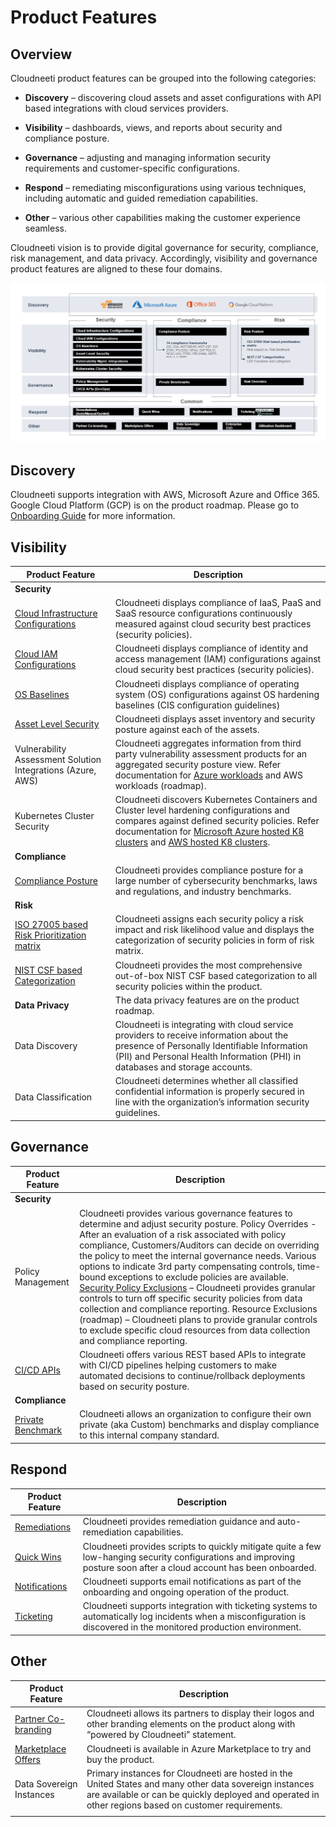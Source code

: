 Product Features
================

Overview
--------

Cloudneeti product features can be grouped into the following categories:

-   **Discovery** – discovering cloud assets and asset configurations with API
    based integrations with cloud services providers.

-   **Visibility** – dashboards, views, and reports about security and
    compliance posture.

-   **Governance** – adjusting and managing information security requirements
    and customer-specific configurations.

-   **Respond** – remediating misconfigurations using various techniques,
    including automatic and guided remediation capabilities.

-   **Other** – various other capabilities making the customer experience
    seamless.

Cloudneeti vision is to provide digital governance for security, compliance,
risk management, and data privacy. Accordingly, visibility and governance
product features are aligned to these four domains.

![Overview](.././images/introduction/overview.png#thumbnail_1)

Discovery
---------

Cloudneeti supports integration with AWS, Microsoft Azure and Office 365. Google
Cloud Platform (GCP) is on the product roadmap. Please go to [Onboarding
Guide](../../onboardingGuide/onboardingGuideOverview/) for
more information.

Visibility
----------

| **Product Feature**                                                                                                    | **Description**                                                                                                                                                                                                                                                       |
|------------------------------------------------------------------------------------------------------------------------|-----------------------------------------------------------------------------------------------------------------------------------------------------------------------------------------------------------------------------------------------------------------------|
| **Security**                                                                                                           |                                                                                                                                                                                                                                                                       |
| [Cloud Infrastructure Configurations](../../userGuide/securityPolicies/)                         | Cloudneeti displays compliance of IaaS, PaaS and SaaS resource configurations continuously measured against cloud security best practices (security policies).                                                                                                        |
| [Cloud IAM Configurations](../../userGuide/securityPolicies/)                                    | Cloudneeti displays compliance of identity and access management (IAM) configurations against cloud security best practices (security policies).                                                                                                                      |
| [OS Baselines](../../onboardingGuide/azureVulnerability/)                                     | Cloudneeti displays compliance of operating system (OS) configurations against OS hardening baselines (CIS configuration guidelines)                                                                  |
| [Asset Level Security](../../userGuide/dashboards/#assets-security-preview)                      | Cloudneeti displays asset inventory and security posture against each of the assets.                                                                                                                                                                                  |
| Vulnerability Assessment Solution Integrations (Azure, AWS)                                                            | Cloudneeti aggregates information from third party vulnerability assessment products for an aggregated security posture view. Refer documentation for [Azure workloads](../../onboardingGuide/azureVulnerability/) and AWS workloads (roadmap). |
| Kubernetes Cluster Security                                                                                            | Cloudneeti discovers Kubernetes Containers and Cluster level hardening configurations and compares against defined security policies. Refer documentation for [Microsoft Azure hosted K8 clusters](../../onboardingGuide/configureCloudneetiAgentInAKS/) and [AWS hosted K8 clusters](../../onboardingGuide/configureCloudneetiAgentInEKS/).                                |
| **Compliance**                                                                |                                                     |
| [Compliance Posture](../../userGuide/complianceBenchmarks/)                                      | Cloudneeti provides compliance posture for a large number of cybersecurity benchmarks, laws and regulations, and industry benchmarks.                                                                                                                                 |
| **Risk**      |                                                         |
| [ISO 27005 based Risk Prioritization matrix](../../gettingStarted/howItWorks/#risk-posture) | Cloudneeti assigns each security policy a risk impact and risk likelihood value and displays the categorization of security policies in form of risk matrix.                                                                                                          |
| [NIST CSF based Categorization](../../userGuide/userGuide/#risk)                                 | Cloudneeti provides the most comprehensive out-of-box NIST CSF based categorization to all security policies within the product.                                                                                                                                      |
| **Data Privacy**                                                                                                       | The data privacy features are on the product roadmap.                                                                                                                                                                                                                 |
| Data Discovery                                                                                                         | Cloudneeti is integrating with cloud service providers to receive information about the presence of Personally Identifiable Information (PII) and Personal Health Information (PHI) in databases and storage accounts.                                                |
| Data Classification                                                                                                    | Cloudneeti determines whether all classified confidential information is properly secured in line with the organization’s information security guidelines.                                                                                                            |

Governance
----------

| **Product Feature**                                                                        | **Description**                |
|--------------------------------------------------------------------------------------------|---------------------------------------------------------------------------------------------------------------------------------------------------------------------------------------------------------------------------------------------------------------------------------------------------------------------------------------------------------------------------------------------------------------------------------------------------------------------------------------------------------------------------------------------------------------------------------------------------------------------------------------------------------------------------------------------------------------------------------------------------------------------------------------------------------|
| **Security**                                                                               |          |
| Policy Management                                                                          | Cloudneeti provides various governance features to determine and adjust security posture. Policy Overrides - After an evaluation of a risk associated with policy compliance, Customers/Auditors can decide on overriding the policy to meet the internal governance needs. Various options to indicate 3rd party compensating controls, time-bound exceptions to exclude policies are available. [Security Policy Exclusions](../../administratorGuide/securityPolicyExclusions/) – Cloudneeti provides granular controls to turn off specific security policies from data collection and compliance reporting. Resource Exclusions (roadmap) – Cloudneeti plans to provide granular controls to exclude specific cloud resources from data collection and compliance reporting. |
| [CI/CD APIs](../../administratorGuide/configureCloudneetiAPIAccess/) | Cloudneeti offers various REST based APIs to integrate with CI/CD pipelines helping customers to make automated decisions to continue/rollback deployments based on security posture.                                                                            |
| **Compliance**                                                                             |                                                 |
| [Private Benchmark](../../administratorGuide/privateBenchmark/)      | Cloudneeti allows an organization to configure their own private (aka Custom) benchmarks and display compliance to this internal company standard.       |

Respond
-------

| **Product Feature**                                                                                       | **Description**                                                                                                                                                      |
|-----------------------------------------------------------------------------------------------------------|----------------------------------------------------------------------------------------------------------------------------------------------------------------------|
| [Remediations](../../remediation/overview/)                                         | Cloudneeti provides remediation guidance and auto-remediation capabilities.                                                                                          |
| [Quick Wins](../../remediation/overviewQuickWins/)                                           | Cloudneeti provides scripts to quickly mitigate quite a few low-hanging security configurations and improving posture soon after a cloud account has been onboarded. |
| [Notifications](../../administratorGuide/configureNotifications/)                   | Cloudneeti supports email notifications as part of the onboarding and ongoing operation of the product.                                                              |
| [Ticketing](../../administratorGuide/manageLicenses/#incident-management-ticketing) | Cloudneeti supports integration with ticketing systems to automatically log incidents when a misconfiguration is discovered in the monitored production environment. |

Other
-----

| **Product Feature**                                                             | **Description**                                                                                                                                                                                                 |
|---------------------------------------------------------------------------------|-----------------------------------------------------------------------------------------------------------------------------------------------------------------------------------------------------------------|
| [Partner Co-branding](../../tryAndBuy/partnerCobranding/) | Cloudneeti allows its partners to display their logos and other branding elements on the product along with “powered by Cloudneeti” statement.                                                                  |
| [Marketplace Offers](../../tryAndBuy/freeTrial/)          | Cloudneeti is available in Azure Marketplace to try and buy the product.                                                                                                                                        |
| Data Sovereign Instances                                                        | Primary instances for Cloudneeti are hosted in the United States and many other data sovereign instances are available or can be quickly deployed and operated in other regions based on customer requirements. |
|                                                                                 |                                                                                                                                                                                                                 |
